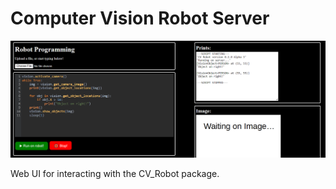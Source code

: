 # Computer Vision Robot Server

![cv_server](cv_server.png)

Web UI for interacting with the CV_Robot package.